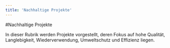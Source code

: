 ```yaml
---
title: 'Nachhaltige Projekte'
---
```


#Nachhaltige Projekte

In dieser Rubrik werden Projekte vorgestellt, deren Fokus auf hohe Qualität, Langlebigkeit, Wiederverwendung, Umweltschutz und Effizienz liegen.